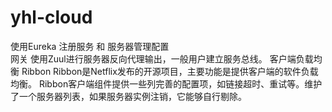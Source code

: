 # yhl-cloud
使用Eureka 注册服务 和 服务器管理配置       
网关 使用Zuul进行服务器反向代理输出，一般用户建立服务总线。
客户端负载均衡 Ribbon 
Ribbon是Netflix发布的开源项目，主要功能是提供客户端的软件负载均衡。
Ribbon客户端组件提供一些列完善的配置项，如链接超时、重试等。维护了一个服务器列表，如果服务器实例注销，它能够自行剔除。
